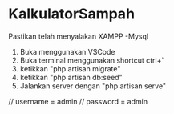 # KalkulatorSampah

Pastikan telah menyalakan XAMPP -Mysql

1. Buka menggunakan VSCode
2. Buka terminal menggunakan shortcut ctrl+`
3. ketikkan "php artisan migrate"
4. ketikkan "php artisan db:seed"
5. Jalankan server dengan "php artisan serve"


// username = admin
// password = admin
